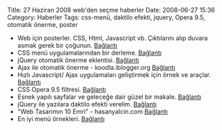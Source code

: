 Title: 27 Haziran 2008 web&#039;den seçme haberler
Date: 2008-06-27 15:36
Category: Haberler
Tags: css-menü, daktilo efekti, jquery, Opera 9.5, otomatik önerme, poster

-   Web için posterler. CSS, Html, Javascript vb. Çıktılarını alıp
    duvara asmak gerek bir çoğunun. [Bağlantı][] 
-   CSS menü uygulamalarından bir derleme. [Bağlantı][1] 
-   jQuery otomatik önerme eklentisi. [Bağlantı][2] 
-   Ajax ile otomatik önerme - koodla.iblogger.org [Bağlantı][3] 
-   Hızlı Javascript/ Ajax uygulamaları geliştirmek için örnek ve
    araçlar. [Bağlantı][4] 
-   CSS Opera 9.5 filtresi. [Bağlantı][5] 
-   Esnek yapılı sayfalar ve geleceğe dair güzel bir makale.
    [Bağlantı][6] 
-   jQuery ile yazılara daktilo efekti verelim. [Bağlantı][7] 
-   "Web Tasarımın 10 Emri" - hasanyalcin.com [Bağlantı][8] 
-   En iyi menü örnekleri. [Bağlantı][9] 

</p>

  [Bağlantı]: http://www.ilovejackdaniels.com/cheat-sheets/ "posterler"
  [1]: http://www.sitepoint.com/article/navigation-using-css
    "css menüler"
  [2]: http://docs.jquery.com/Plugins/Autocomplete#API_Documentation
    "jQuery otomatik doldurma"
  [3]: http://koodla.iblogger.org/2008/06/22/ajax-ile-otomatik-onerme/
    "otomatik önerme"
  [4]: http://www.noupe.com/javascript/23-impressive-tools-for-faster-javascriptajax-development.html
    "ajax javascript"
  [5]: http://thingsilearn.wordpress.com/2008/06/27/opera-95-css-filter/
    "opera 9.5 filtresi"
  [6]: http://www.smashingmagazine.com/2008/06/26/flexible-layouts-challenge-for-the-future/
    "esneke siteler"
  [7]: http://returntrue.natural-tys.com/2008/06/25/using-jquery-to-make-the-typewriter-effect/
    "daktilo efelti"
  [8]: http://www.hasanyalcin.com/?p=501 "web emirleri"
  [9]: http://help-developer.com/index.php/2008/06/25/top-10-navigation-menus/
    "menü örnekleri"
